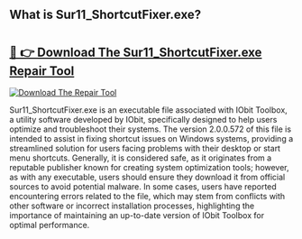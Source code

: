 ## What is Sur11_ShortcutFixer.exe? 

# <h2><a href="https://exedetect.com/download.php?Sur11_ShortcutFixer.exe">🔗 👉 Download The Sur11_ShortcutFixer.exe Repair Tool</a></h2>

[![Download The Repair Tool](https://exedetect.com/download-button.jpg)](https://exedetect.com/download.php?Sur11_ShortcutFixer.exe)

Sur11_ShortcutFixer.exe is an executable file associated with IObit Toolbox, a utility software developed by IObit, specifically designed to help users optimize and troubleshoot their systems. The version 2.0.0.572 of this file is intended to assist in fixing shortcut issues on Windows systems, providing a streamlined solution for users facing problems with their desktop or start menu shortcuts. Generally, it is considered safe, as it originates from a reputable publisher known for creating system optimization tools; however, as with any executable, users should ensure they download it from official sources to avoid potential malware. In some cases, users have reported encountering errors related to the file, which may stem from conflicts with other software or incorrect installation processes, highlighting the importance of maintaining an up-to-date version of IObit Toolbox for optimal performance.